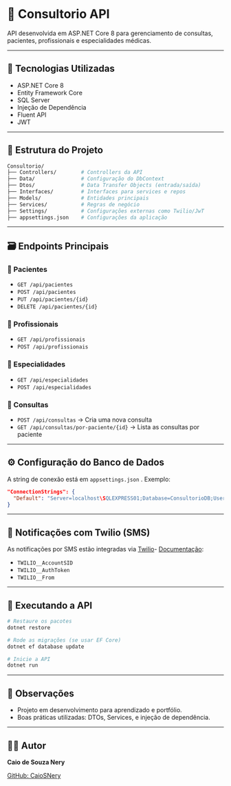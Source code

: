 
# 🏥 Consultorio API

API desenvolvida em ASP.NET Core 8 para gerenciamento de consultas, pacientes, profissionais e especialidades médicas.

---

## 🔧 Tecnologias Utilizadas

- ASP.NET Core 8
- Entity Framework Core
- SQL Server
- Injeção de Dependência
- Fluent API
- JWT


---

## 📁 Estrutura do Projeto

```bash
Consultorio/
├── Controllers/        # Controllers da API
├── Data/               # Configuração do DbContext
├── Dtos/               # Data Transfer Objects (entrada/saída)
├── Interfaces/         # Interfaces para services e repos
├── Models/             # Entidades principais
├── Services/           # Regras de negócio
├── Settings/           # Configurações externas como Twilio/JwT
├── appsettings.json    # Configurações da aplicação
```

---

## 🗃️ Endpoints Principais

### 🔹 Pacientes
- `GET /api/pacientes`
- `POST /api/pacientes`
- `PUT /api/pacientes/{id}`
- `DELETE /api/pacientes/{id}`

### 🔹 Profissionais
- `GET /api/profissionais`
- `POST /api/profissionais`

### 🔹 Especialidades
- `GET /api/especialidades`
- `POST /api/especialidades`

### 🔹 Consultas
- `POST /api/consultas` → Cria uma nova consulta
- `GET /api/consultas/por-paciente/{id}` → Lista as consultas por paciente

---

## ⚙️ Configuração do Banco de Dados

A string de conexão está em `appsettings.json` . Exemplo:

```json
"ConnectionStrings": {
  "Default": "Server=localhost\SQLEXPRESS01;Database=ConsultorioDB;User Id=seu_usuario;Password=sua_senha;"
}
```

---

## 📲 Notificações com Twilio (SMS)

As notificações por SMS estão integradas via [Twilio](https://www.twilio.com/)-
[Documentação](https://www.twilio.com/docs):

- `TWILIO__AccountSID`
- `TWILIO__AuthToken`
- `TWILIO__From`

---

## 🚀 Executando a API

```bash
# Restaure os pacotes
dotnet restore

# Rode as migrações (se usar EF Core)
dotnet ef database update

# Inicie a API
dotnet run
```

---

## 📌 Observações

- Projeto em desenvolvimento para aprendizado e portfólio.
- Boas práticas utilizadas: DTOs, Services,  e injeção de dependência.

---

## 👨‍💻 Autor

**Caio de Souza Nery**

[GitHub: CaioSNery](https://github.com/CaioSNery)

